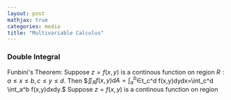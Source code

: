 ```yaml
---
layout: post
mathjax: true
categories: media
title: "Multivariable Calculus"
---
```


### Double Integral
Funbini's Theorem: Suppose $z=f(x,y)$ is a continous function on region $R:a\leq x\leq b, c\leq y\leq d.$ Then $$\iint_R f(x,y)dA=\int_a^b \in$t_c^d f(x,y)dydx=\int_c^d \int_a^b f(x,y)dxdy.$
Suppose $z=f(x,y)$ is a continous function on region
